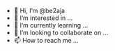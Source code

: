 - 👋 Hi, I’m @be2aja
- 👀 I’m interested in ...
- 🌱 I’m currently learning ...
- 💞️ I’m looking to collaborate on ...
- 📫 How to reach me ...

<!---
be2aja/be2aja is a ✨ special ✨ repository because its `README.md` (this file) appears on your GitHub profile.
You can click the Preview link to take a look at your changes.
--->
